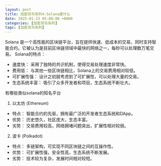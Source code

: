 ```yaml
---
layout: post
title: 加密货币系列4:Solana是什么
date: 2025-01-23 05:00:00 +0800
categories: [加密货币系列]
tags: [加密货币系列]
---
```


Solana 是一个高性能的区块链平台，旨在提供快速、低成本的交易，同时支持智能合约。它被认为是目前区块链领域中最快的网络之一，每秒可以处理数万笔交易。
Solana的特点：

- 速度快： 采用了独特的共识机制，使得交易处理速度非常快。
- 费用低： 与其他一些区块链相比，Solana上的交易费用相对较低。
- 可扩展性强： 设计之初就考虑到了可扩展性，可以处理大量的交易。
- 生态系统丰富： 吸引了众多开发者和项目，生态系统不断壮大。

有哪些类似solana的知名平台

1. 以太坊 (Ethereum)
 * 特点： 智能合约的先驱，拥有最广泛的开发者生态系统和DApp。
 * 优势： 历史悠久，社区庞大，生态丰富。
 * 劣势： 交易费用较高，网络拥堵问题突出，扩展性相对较弱。
2. 波卡 (Polkadot)
 * 特点： 多链架构，可实现不同区块链之间的互操作性。
 * 优势： 可扩展性强，安全性高，生态系统不断发展。
 * 劣势： 技术较为复杂，发展时间相对较短。
